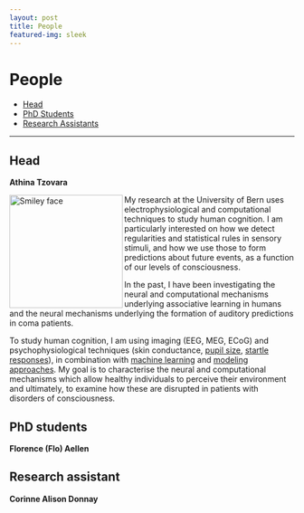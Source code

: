 ```yaml
---
layout: post
title: People
featured-img: sleek
---
```


# People


* [Head](#head)
* [PhD Students](#phd-students)
* [Research Assistants](#research-assistants)

---

## Head

**Athina Tzovara**

<img src="/assets/img/TzovaraAthina_Picture.jpg" alt="Smiley face" width="200" align="left"/> 
	
My research at the University of Bern uses electrophysiological and computational techniques to study human cognition. I am particularly interested on how we detect regularities and statistical rules in sensory stimuli, and how we use those to form predictions about future events, as a function of our levels of consciousness. 
</p>
In the past, I have been investigating the neural and computational mechanisms underlying associative learning in humans and the neural mechanisms underlying the formation of auditory predictions in coma patients.

To study human cognition, I am using imaging (EEG, MEG, ECoG) and psychophysiological techniques (skin conductance, <a href = "http://onlinelibrary.wiley.com/doi/10.1111/psyp.12801/full">pupil size</a>, <a href = "http://onlinelibrary.wiley.com/doi/10.1111/psyp.12775/full">startle responses</a>), in combination with <a href = "http://www.sciencedirect.com/science/article/pii/S0031320311001440">machine learning</a> and <a href = "https://journals.plos.org/ploscompbiol/article?id=10.1371/journal.pcbi.1006243">modeling approaches</a>. My goal is to characterise the neural and computational mechanisms which allow healthy individuals to perceive their environment and ultimately, to examine how these are disrupted in patients with disorders of consciousness.


## PhD students

**Florence (Flo) Aellen**


## Research assistant

**Corinne Alison Donnay**

